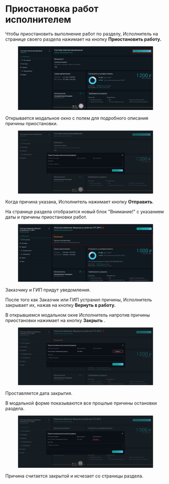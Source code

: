 # Приостановка работ исполнителем

Чтобы приостановить выполнение работ по разделу, Исполнитель на странице своего раздела нажимает на кнопку **Приостановить работу.**

<figure><img src="../.gitbook/assets/image (334).png" alt=""><figcaption></figcaption></figure>

Открывается модальное окно с полем для подробного описания причины приостановки.

<figure><img src="../.gitbook/assets/image (335).png" alt=""><figcaption></figcaption></figure>

Когда причина указана, Исполнитель нажимает кнопку **Отправить**.

На странице раздела отобразится новый блок "Внимание!" с указанием даты и причины приостановки работ.&#x20;

<figure><img src="../.gitbook/assets/image (1845).png" alt=""><figcaption></figcaption></figure>

Заказчику и ГИП придут уведомления.

После того как Заказчик или ГИП устранил причины, Исполнитель закрывает их, нажав на кнопку **Вернуть в работу.**

В открывшемся модальном окне Исполнитель напротив причины приостановки нажимает на кнопку **Закрыть** .

<figure><img src="../.gitbook/assets/image (1846).png" alt=""><figcaption></figcaption></figure>

Проставляется дата закрытия.

В модальной форме показываются все прошлые причины остановки раздела.

<figure><img src="../.gitbook/assets/image (1847).png" alt=""><figcaption></figcaption></figure>

Причина считается закрытой и исчезает со страницы раздела.
